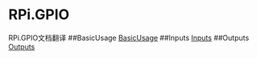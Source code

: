 # RPi.GPIO
RPi.GPIO文档翻译
##BasicUsage
[BasicUsage](https://github.com/steptian/RPi.GPIO/blob/master/BasicUsage.md)
##Inputs
[Inputs](https://github.com/steptian/RPi.GPIO/blob/master/Inputs.md)
##Outputs
[Outputs](https://github.com/steptian/RPi.GPIO/blob/master/Outputs.md)
